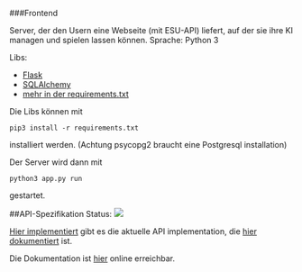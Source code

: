 ###Frontend

Server, der den Usern eine Webseite (mit ESU-API) liefert, auf der sie ihre KI managen und spielen lassen können.
Sprache: Python 3

Libs:
- [Flask](http://flask.pocoo.org)
- [SQLAlchemy](http://www.sqlalchemy.org)
- [mehr in der requirements.txt](https://github.com/LuckyLukert/Turnierserver/blob/master/Frontend/requirements.txt)


Die Libs können mit

    pip3 install -r requirements.txt

installiert werden.
(Achtung psycopg2 braucht eine Postgresql installation)

Der Server wird dann mit

    python3 app.py run

gestartet.

##API-Spezifikation
Status: <img src="http://online.swagger.io/validator?url=http://thuermchen.com/api.yaml">

[Hier implementiert](https://github.com/LuckyLukert/Turnierserver/blob/master/Frontend/api.py) gibt es die aktuelle API implementation, die [hier dokumentiert](https://github.com/LuckyLukert/Turnierserver/blob/master/Frontend/api.yaml) ist.

Die Dokumentation ist [hier](http://thuermchen.com/api) online erreichbar.

